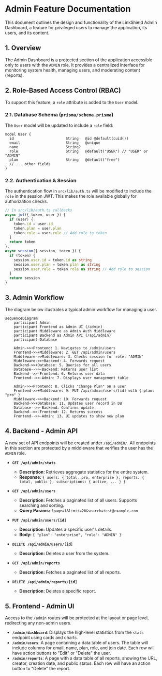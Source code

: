 # Admin Feature Documentation

This document outlines the design and functionality of the LinkShield Admin Dashboard, a feature for privileged users to manage the application, its users, and its content.

## 1. Overview

The Admin Dashboard is a protected section of the application accessible only to users with the `ADMIN` role. It provides a centralized interface for monitoring system health, managing users, and moderating content (reports).

## 2. Role-Based Access Control (RBAC)

To support this feature, a `role` attribute is added to the `User` model.

### 2.1. Database Schema (`prisma/schema.prisma`)
The `User` model will be updated to include a `role` field:

```prisma
model User {
  id                        String   @id @default(cuid())
  email                     String   @unique
  name                      String?
  role                      String   @default("USER") // "USER" or "ADMIN"
  plan                      String   @default("free")
  // ... other fields
}
```

### 2.2. Authentication & Session
The authentication flow in `src/lib/auth.ts` will be modified to include the `role` in the session JWT. This makes the role available globally for authorization checks.

```typescript
// In src/lib/auth.ts callbacks
async jwt({ token, user }) {
  if (user) {
    token.id = user.id
    token.plan = user.plan
    token.role = user.role // Add role to token
  }
  return token
},
async session({ session, token }) {
  if (token) {
    session.user.id = token.id as string
    session.user.plan = token.plan as string
    session.user.role = token.role as string // Add role to session
  }
  return session
}
```

## 3. Admin Workflow

The diagram below illustrates a typical admin workflow for managing a user.

```mermaid
sequenceDiagram
    participant Admin
    participant Frontend as Admin UI (/admin)
    participant Middleware as Admin Auth Middleware
    participant Backend as Admin API (/api/admin)
    participant Database

    Admin->>+Frontend: 1. Navigates to /admin/users
    Frontend->>+Middleware: 2. GET /api/admin/users
    Middleware->>Middleware: 3. Checks session for role: "ADMIN"
    Middleware->>+Backend: 4. Forwards request
    Backend->>+Database: 5. Queries for all users
    Database-->>-Backend: Returns user list
    Backend-->>-Frontend: 6. Returns user data
    Frontend-->>-Admin: 7. Displays user management table

    Admin->>+Frontend: 8. Clicks "Change Plan" on a user
    Frontend->>+Middleware: 9. PUT /api/admin/users/[id] with { plan: "pro" }
    Middleware->>+Backend: 10. Forwards request
    Backend->>+Database: 11. Updates user record in DB
    Database-->>-Backend: Confirms update
    Backend-->>-Frontend: 12. Returns success
    Frontend-->>-Admin: 13. UI updates to show new plan
```

## 4. Backend - Admin API

A new set of API endpoints will be created under `/api/admin/`. All endpoints in this section are protected by a middleware that verifies the user has the `ADMIN` role.

- **`GET /api/admin/stats`**
  - **Description:** Retrieves aggregate statistics for the entire system.
  - **Response:** `{ users: { total, pro, enterprise }, reports: { total, public }, subscriptions: { active, ... } }`

- **`GET /api/admin/users`**
  - **Description:** Fetches a paginated list of all users. Supports searching and sorting.
  - **Query Params:** `?page=1&limit=20&search=test@example.com`

- **`PUT /api/admin/users/[id]`**
  - **Description:** Updates a specific user's details.
  - **Body:** `{ "plan": "enterprise", "role": "ADMIN" }`

- **`DELETE /api/admin/users/[id]`**
  - **Description:** Deletes a user from the system.

- **`GET /api/admin/reports`**
  - **Description:** Fetches a paginated list of all reports.

- **`DELETE /api/admin/reports/[id]`**
  - **Description:** Deletes a specific report.

## 5. Frontend - Admin UI

Access to the `/admin` routes will be protected at the layout or page level, redirecting any non-admin users.

- **`/admin/dashboard`**: Displays the high-level statistics from the `stats` endpoint using cards and charts.
- **`/admin/users`**: A page containing a data table of users. The table will include columns for email, name, plan, role, and join date. Each row will have action buttons to "Edit" or "Delete" the user.
- **`/admin/reports`**: A page with a data table of all reports, showing the URL, creator, creation date, and public status. Each row will have an action button to "Delete" the report.
